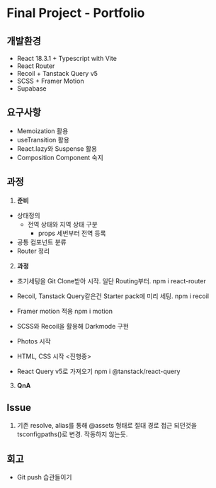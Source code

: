 # Final Project - Portfolio

## 개발환경

- React 18.3.1 + Typescript with Vite
- React Router
- Recoil + Tanstack Query v5
- SCSS + Framer Motion
- Supabase

## 요구사항

- Memoization 활용
- useTransition 활용
- React.lazy와 Suspense 활용
- Composition Component 숙지

## 과정

1. **준비**

- 상태정의
  - 전역 상태와 지역 상태 구분
    - props 세번부터 전역 등록
- 공통 컴포넌트 분류
- Router 정리

2. **과정**

- 초기세팅을 Git Clone받아 시작. 일단 Routing부터. npm i react-router
- Recoil, Tanstack Query같은건 Starter pack에 미리 세팅. npm i recoil
- Framer motion 적용 npm i motion
- SCSS와 Recoil을 활용해 Darkmode 구현

- Photos 시작
- HTML, CSS 시작
  <진행중>
- React Query v5로 가져오기 npm i @tanstack/react-query

3. **QnA**

## Issue

1. 기존 resolve, alias를 통해 @assets 형태로 절대 경로 접근 되던것을 tsconfigpaths()로 변경. 작동하지 않는듯.

## 회고

- Git push 습관들이기
